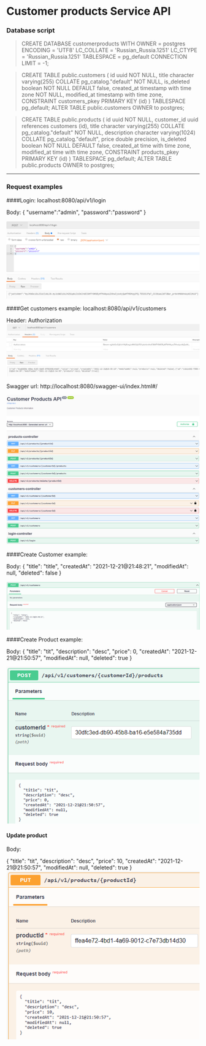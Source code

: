 # Customer products Service API

### Database script

>CREATE DATABASE customerproducts
WITH
OWNER = postgres
ENCODING = 'UTF8'
LC_COLLATE = 'Russian_Russia.1251'
LC_CTYPE = 'Russian_Russia.1251'
TABLESPACE = pg_default
CONNECTION LIMIT = -1;

>CREATE TABLE public.customers
(
id uuid NOT NULL,
title character varying(255) COLLATE pg_catalog."default" NOT NULL,
is_deleted boolean NOT NULL DEFAULT false,
created_at timestamp with time zone NOT NULL,
modified_at timestamp with time zone,
CONSTRAINT customers_pkey PRIMARY KEY (id)
)
TABLESPACE pg_default;
ALTER TABLE public.customers
OWNER to postgres;

>CREATE TABLE public.products
(
id uuid NOT NULL,
customer_id uuid references customers (id),
title character varying(255) COLLATE pg_catalog."default" NOT NULL,
description character varying(1024) COLLATE pg_catalog."default",
price double precision,
is_deleted boolean NOT NULL DEFAULT false,
created_at time with time zone,
modified_at time with time zone,
CONSTRAINT products_pkey PRIMARY KEY (id)
)
TABLESPACE pg_default;
ALTER TABLE public.products
OWNER to postgres;

--------------
### Request examples

####Login: localhost:8080/api/v1/login

Body:
{
"username":"admin",
"password":"password"
}

![img.png](img.png)

####Get customers example: localhost:8080/api/v1/customers

Header: Authorization
![img_1.png](img_1.png)

Swagger url: http://localhost:8080/swagger-ui/index.html#/

![img_2.png](img_2.png)


####Create Customer example:

Body:
{
"title": "title",
"createdAt": "2021-12-21@21:48:21",
"modifiedAt": null,
"deleted": false
}

![img_3.png](img_3.png)

####Create Product example:

Body:
{
"title": "tit",
"description": "desc",
"price": 0,
"createdAt": "2021-12-21@21:50:57",
"modifiedAt": null,
"deleted": true
}

![img_4.png](img_4.png)

#### Update product
Body:

{
"title": "tit",
"description": "desc",
"price": 10,
"createdAt": "2021-12-21@21:50:57",
"modifiedAt": null,
"deleted": true
}
![img_5.png](img_5.png)